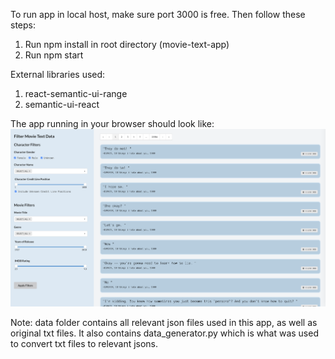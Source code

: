 To run app in local host, make sure port 3000 is free. Then follow these steps:
1. Run npm install in root directory (movie-text-app)
2. Run npm start

External libraries used:
1. react-semantic-ui-range
2. semantic-ui-react

The app running in your browser should look like:
![alt text](https://github.com/lynnshaoyu/viacom-cbs-movie-text-app/blob/main/movie-text-app-screenshot.png?raw=true)

Note: data folder contains all relevant json files used in this app, as well as original txt files. It also contains data_generator.py which is what was used to convert txt files to relevant jsons.
